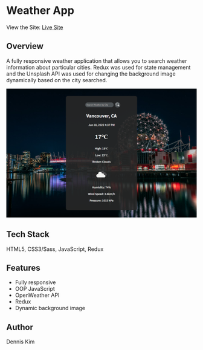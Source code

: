 # Weather App

View the Site: [Live Site](https://denniskim.codes/weather-app/)

## Overview

A fully responsive weather application that allows you to search weather information about particular cities. Redux was used for state management and the Unsplash API was used for changing the background image dynamically based on the city searched.

![Weather app thumbnail](/public/assets/weather-app-screenshot.png)

## Tech Stack

HTML5, CSS3/Sass, JavaScript, Redux

## Features

- Fully responsive
- OOP JavaScript
- OpenWeather API
- Redux
- Dynamic background image

## Author

Dennis Kim
